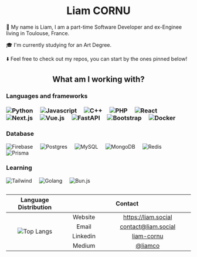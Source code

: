 <h1 align="center"><b>Liam CORNU</b></h1>
<p>👋 My name is Liam, I am a part-time Software Developer and ex-Enginee living in Toulouse, France.</p>
<p>🎓 I'm currently studying for an Art Degree.</p>
<p>⬇️ Feel free to check out my repos, you can start by the ones pinned below!</p>

<h2 align="center">What am I working with?</h2>

<h3>Languages and frameworks
<br>
<br>
<div>
<img src="https://img.shields.io/badge/-Python-black?style=flat-square&amp;logo=python" alt="Python">&nbsp;&nbsp;&nbsp;&nbsp;
<img src="https://img.shields.io/badge/-Javascript-black?style=flat-square&amp;logo=Javascript" alt="Javascript">&nbsp;&nbsp;&nbsp;&nbsp;
<img src="https://img.shields.io/badge/-C++-black?style=flat-square&amp;logo=cplusplus" alt="C++">&nbsp;&nbsp;&nbsp;&nbsp;
<img src="https://img.shields.io/badge/-PHP-black?style=flat-square&amp;logo=phpstorm" alt="PHP">&nbsp;&nbsp;&nbsp;&nbsp;
<img src="https://img.shields.io/badge/-React-black?style=flat-square&amp;logo=react" alt="React">&nbsp;&nbsp;&nbsp;&nbsp;
<img src="https://img.shields.io/badge/-Next.js-black?style=flat-square&amp;logo=next.js" alt="Next.js">&nbsp;&nbsp;&nbsp;&nbsp;
<img src="https://img.shields.io/badge/-Vue.js-black?style=flat-square&amp;logo=vuedotjs" alt="Vue.js">&nbsp;&nbsp;&nbsp;&nbsp;
<img src="https://img.shields.io/badge/-FastAPI-black?style=flat-square&amp;logo=fastapi" alt="FastAPI">&nbsp;&nbsp;&nbsp;&nbsp;
<img src="https://img.shields.io/badge/-Bootstrap-black?style=flat-square&amp;logo=bootstrap&logoColor=white" alt="Bootstrap">&nbsp;&nbsp;&nbsp;&nbsp;
<img src="https://img.shields.io/badge/-Docker-black?style=flat-square&amp;logo=docker" alt="Docker">&nbsp;&nbsp;&nbsp;&nbsp;
</div>
<h3>Database</h3>
<div>
<img src="https://img.shields.io/badge/-Supabase-black?style=flat-square&amp;logo=supabase" alt="Firebase">&nbsp;&nbsp;&nbsp;&nbsp;
<img src="https://img.shields.io/badge/-Postgres-black?style=flat-square&amp;logo=postgresql&logoColor=white" alt="Postgres">&nbsp;&nbsp;&nbsp;&nbsp;
<img src="https://img.shields.io/badge/-MySQL-black?style=flat-square&amp;logo=mysql&logoColor=white" alt="MySQL">&nbsp;&nbsp;&nbsp;&nbsp;
<img src="https://img.shields.io/badge/-Oracle Database-black?style=flat-square&amp;logo=oracle" alt="MongoDB">&nbsp;&nbsp;&nbsp;&nbsp;
<img src="https://img.shields.io/badge/-Redis-black?style=flat-square&amp;logo=redis&logoColor=white" alt="Redis">&nbsp;&nbsp;&nbsp;&nbsp;
<img src="https://img.shields.io/badge/-Prisma-black?style=flat-square&amp;logo=prisma&logoColor=white" alt="Prisma">&nbsp;&nbsp;&nbsp;&nbsp;
</div>
<h3>Learning</h3>
<div>
<img src="https://img.shields.io/badge/-Tailwind-black?style=flat-square&amp;logo=tailwind-css" alt="Tailwind">&nbsp;&nbsp;&nbsp;&nbsp;
<img src="https://img.shields.io/badge/-Golang-black?style=flat-square&amp;logo=go" alt="Golang">&nbsp;&nbsp;&nbsp;&nbsp;
   <img src="https://img.shields.io/badge/-Bun.js-black?style=flat-square&amp;logo=data%3Aimage%2Fpng%3Bbase64%2CiVBORw0KGgoAAAANSUhEUgAAAFAAAABGCAMAAABsQOMZAAABp1BMVEUAAAAAAAAAAAAAAAAAAAAAAAAAAAAAAAAAAAAAAAAAAAAAAAAAAAAAAAAAAAAAAAAAAAAAAAAAAAD78N8AAAD23s7%2Bu9DMvqf%2F%2FvwfHh38797c0sOdlowQDg3%2F%2F%2F%2Fr4dH34ND26tjPwasuBQjk18PTxa8fGxn669udlov47dzd0Lv%2FYWS3FCLv5NFeWlQ%2FOzj9%2BO788%2BXf39366Njp3cr91dj44tLn0MF%2BeG9sYVr%2F%2Ffn%2B%2B%2FT99ury59Xs4M7Nw7W5p5qtpZoQEBD45tb45NXh1L%2FYyrW8tKiQkI9uaWJAQD8%2BODPv7uz86d393dr%2Bz9b%2BwdLm2se%2Fv72ai4EgCgrYwrR%2Ff36Oh31wcG9gYF9PS0YvLSrf39%2F84tv%2BydW%2Fv7%2FZyLqaioF7b2dfX1%2FvW17fVVhdU01QO0FALzQuJyYXAgQLAQLv6d%2F82dnusMPItKegn56LfXR9eG%2BHY25gYGCgPD8wMC%2BsEyCgER2UEBtWFBgwEhLv7%2B%2Fs2s%2Fe187Pz83OycLfpLavr62qmY6feIOfdYLPT1G%2FSEuQNzlwKiyJDxlzDBU5Bgrk0dVqAAAAE3RSTlMAvyAQ72BA34Cf0HAwUK%2BPkH9vVMJNLwAABSdJREFUWMOtl3dbGkEQhznKAWKMycx5oAJCFIIpmoAtiUFEjaYaWywpJlETTe%2B99%2FKhM7vecWU9Qcj7hzw%2B%2B%2FDeb2Z2jztXBdT7AgGf7PpPuBu9yPEH3f9BVy%2BhiZqVnt1InB4%2FGj72sXWxduVeVuzCh3C4GwAGoeUwK9xXtU6uY%2Bko3IlRaM%2FBaEdOU7qrrzYyFQ7fBUhmMslBaFc7M7A%2Fgoh7PNVVOzx3Ntyd6ARQE5QvQ8aOBMQfV1O3LG1We%2FwIUKGD6iE4pLYDGUkLLUu02ODecbWfw%2BETzJGAHAkhmSTXGNMC1b2TeXv2sNlStRQPTqpUcac6SH%2BYNaEyLWjD2VORb5dfmy3pYDCZTEAmmQSAi%2BooMC2PCBVvITdv3hTfeZQvqV4EyFFKLSu1cgyIiuv2sdk%2B1HSZUZXn6VBPGqqxDgBDWS4kG8Y8bx6R61CTlI9tP%2BDCUeD%2FAceo27mTHoniTW02L9OeVJPtGdZGtvl4yTnuZf20hmzwOPjqEJ%2FT1gP%2BvYu5QWAkOpiPD4V%2FJsbAQgsZ6zxOvpt0MsCA%2B8YSwOmkwnlSsBJfdDAyH9vKVnKHQIOCOkCNlLacB%2FmOgCOUzNko9tFH%2FTtLvqqILwlVu70YOUr1Vok4mSDiQ5pH1ZxCRMla8AL5amCCjLsNoZ8Kpv1cA%2FEoGUOlGwziHDWwJvpJ6HVrQokCsgNSc0RJGzHroFhwPJ93mOmpuEMXUdZHMiUEzHfRemQ%2FCBSW9AVx0CjpFQsdLAzPPx1GxMNCryLzT5HoF4zRUkQvLhwTduq1WOwaEpdsF4pcjsXmkTglHEA9Yj3ieLc9x3CMQCIKFrpOx7QrLYKNS8ig8yJTC%2B0VdyEFuYyMFjCDw29jsXHxSoSKjBCfyVEQhJHx8QiKpSEtzCEHbCyjVnMA8ZjYjxJxsfOcJbDRiwwvFwqbpoA6XcKBIMRpEQpy3EzYDWLNhNhCiEdwk5RtAdKacJcrhHgXLJzrmby%2FjoxoQbz1bfo%2BNV04B2ayfcjxsaG8t%2Fomm4hvt27fevIOBJq%2F3qaF%2B03EeUsLHyAnwPZhK5i52lTiKgj0NBmYr6N80YUexAkwM1mxsBlKjCgDutBVZxvlvSaOVlSh1USBGmKs9pgCtilnUN%2FZjfbNdn7S8LXe2WdiY4K1WPRBUZlFfcouWdxUV3ouXOi5AsCEBxkvX71gH%2Fsm%2BOo9Wj3fbOmgMq0JZX676drmTvz74IvXdxBx5s%2FBl5gHEd5BJaUJPSQMGCdWpH%2Fj1cbMz5UD35%2FN7Pu7CFuSVZQhzVfHn5O2jRjBNysHGKszkRYQ4BMxAjaSj0fcv81jwetVLvwVzTv6ptHUQh4xGt%2FGOPNsdeXHm4izb1YP6DceHWxFC8%2Bp0cdxR5%2Byhgzzb30D%2F9lxJk%2Fdc%2FbdQB23LvT4hTYKOPquo07A9OburcaYNvnsL74y7tjYXFQsPvTZH2Kxf4fxiEeGL2h%2Fy6OqJ%2BIV63qZrm8AhYKtfUwtN1eqI4ZShs8r%2BFgfiYHlbLneZUlnxDPOiIgPidR020ja2ZYeadvU3YgiigMR%2B8iVs0pvMd0syoq9zCbqvLLjC7MfGdG1IfpWW%2B9IMZtNp9PZbLY40kYujaEBiw799WVewXnMtaE%2BZQv6bDZC2v41PIAlzgw8MltnH0wPrKMdb8hVBncDWkitnyFS%2BhYR45XH58cK8QvTqEkp%2BVyVIwfL6ijdjnD7JHTCK4U8rirwyI2SV5Q1ymSrnno5FAg2SEQwGAjtKjPVf1zil4dV%2Fm1LAAAAAElFTkSuQmCC" alt="Bun.js">&nbsp;&nbsp;&nbsp;&nbsp;
</div>
<h2 align="center"></h2>
<table align="center">
 <thead>
     <tr>
         <th>Language Distribution</th>
         <th colspan="3" width="400px">Contact</th>
     </tr>
 </thead>
 <tbody align="center">
     <tr>
         <td rowspan="5"><img alt="Top Langs" src="https://github-readme-stats.vercel.app/api/top-langs/?username=inkapa&langs_count=10&theme=tokyonight&layout=compact&hide=html"></td>
     </tr>
     <tr>
         <td>Website</td>
         <td><a href="https://liam.social">https://liam.social</a></td>
     </tr>
     <tr>
         <td>Email</td>
         <td><a href="mailto:contact@liam.social">contact@liam.social</a></td>
     </tr>
     <tr>
         <td>Linkedin</td>
         <td><a href="https://www.linkedin.com/in/liam-cornu/">liam-cornu</td>
     </tr>
     <tr>
         <td>Medium</td>
         <td><a href="https://medium.com/@liamco">@liamco</a></td>
     </tr>
 </tbody>
</table>

